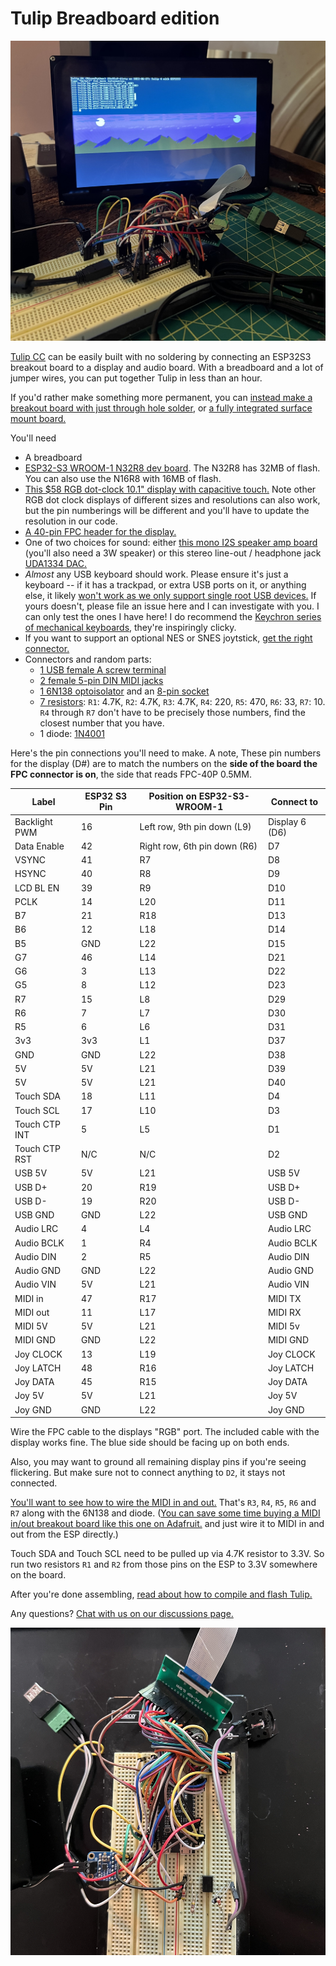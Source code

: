 # Tulip Breadboard edition

![Tulip Breadboard](https://raw.githubusercontent.com/bwhitman/tulipcc/main/docs/pics/breadboard_display.jpg)

[Tulip CC](../README.md) can be easily built with no soldering by connecting an ESP32S3 breakout board to a display and audio board. With a breadboard and a lot of jumper wires, you can put together Tulip in less than an hour.

If you'd rather make something more permanent, you can [instead make a breakout board with just through hole solder](tulip_breakout.md), or [a fully integrated surface mount board.](tulip_board.md)


You'll need

- A breadboard
- [ESP32-S3 WROOM-1 N32R8 dev board](https://www.adafruit.com/product/5364). The N32R8 has 32MB of flash. You can also use the N16R8 with 16MB of flash.
- [This $58 RGB dot-clock 10.1" display with capacitive touch.](https://www.hotmcu.com/101-inch-1024x600-tft-lcd-display-with-capacitive-touch-panel-p-215.html) Note other RGB dot clock displays of different sizes and resolutions can also work, but the pin numberings will be different and you'll have to update the resolution in our code. 
- [A 40-pin FPC header for the display.](https://www.adafruit.com/product/4905)
- One of two choices for sound: either [this mono I2S speaker amp board](https://www.adafruit.com/product/3006) (you'll also need a 3W speaker) or this stereo line-out / headphone jack [UDA1334 DAC.](https://www.aliexpress.com/item/3256803337983466.html?gatewayAdapt=4itemAdapt) 
- _Almost_ any USB keyboard should work. Please ensure it's just a keyboard -- if it has a trackpad, or extra USB ports on it, or anything else, it likely [won't work as we only support single root USB devices.](https://github.com/bwhitman/tulipcc/issues/40) If yours doesn't, please file an issue here and I can investigate with you. I can only test the ones I have here! I do recommend the [Keychron series of mechanical keyboards](https://www.keychron.com/products/keychron-k7-ultra-slim-wireless-mechanical-keyboard?variant=39396239048793), they're inspiringly clicky. 
- If you want to support an optional NES or SNES joytstick, [get the right connector.](https://www.zedlabz.com/collections/retro-nintendo-snes/products/zedlabz-7-pin-90-degree-female-controller-connector-port-for-nintendo-snes-console-2-pack-grey)
- Connectors and random parts: 
   - [1 USB female A screw terminal](https://www.amazon.com/Poyiccot-Terminal-Connector-Converter-Breakout/dp/B08Y8NKGHL)
   - [2 female 5-pin DIN MIDI jacks](https://www.adafruit.com/product/1134)
   - [1 6N138 optoisolator](https://www.amazon.com/Optocoupler-Single-Channel-Darlington-Output/dp/B07DLTSXC1) and an [8-pin socket](https://www.adafruit.com/product/2202)
   - [7 resistors](https://www.amazon.com/BOJACK-Values-Resistor-Resistors-Assortment/dp/B08FD1XVL6): `R1`: 4.7K, `R2`: 4.7K, `R3`: 4.7K, `R4`: 220, `R5`: 470, `R6`: 33, `R7`: 10. `R4` through `R7` don't have to be precisely those numbers, find the closest number that you have. 
   - 1 diode: [1N4001](https://www.adafruit.com/product/755)

Here's the pin connections you'll need to make. A note, These pin numbers for the display (D#) are to match the numbers on the **side of the board the FPC connector is on**, the side that reads FPC-40P 0.5MM. 

| Label         | ESP32 S3 Pin | Position on ESP32-S3-WROOM-1 | Connect to     |
| ------------- | ------------ | ---------------------------- | -------------- |
| Backlight PWM | 16           | Left row, 9th pin down (L9)  | Display 6 (D6) |
| Data Enable   | 42           | Right row, 6th pin down (R6) | D7             |
| VSYNC         | 41           | R7                           | D8             |
| HSYNC         | 40           | R8                           | D9             |
| LCD BL EN     | 39           | R9                           | D10            |
| PCLK          | 14           | L20                          | D11            |
| B7            | 21           | R18                          | D13            |
| B6            | 12           | L18                          | D14            |
| B5            | GND          | L22                          | D15            | 
| G7            | 46           | L14                          | D21            |
| G6            | 3            | L13                          | D22            |
| G5            | 8            | L12                          | D23            |
| R7            | 15           | L8                           | D29            |
| R6            | 7            | L7                           | D30            |
| R5            | 6            | L6                           | D31            |
| 3v3           | 3v3          | L1                           | D37            |
| GND           | GND          | L22                          | D38            |
| 5V            | 5V           | L21                          | D39            |
| 5V            | 5V           | L21                          | D40            |
| Touch SDA     | 18           | L11                          | D4             |
| Touch SCL     | 17           | L10                          | D3             |
| Touch CTP INT | 5            | L5                           | D1             |
| Touch CTP RST | N/C          | N/C                          | D2             |
| USB 5V        | 5V           | L21                          | USB 5V         |
| USB D+        | 20           | R19                          | USB D+         |
| USB D-        | 19           | R20                          | USB D-         |       
| USB GND       | GND          | L22                          | USB GND        |
| Audio LRC     | 4            | L4                           | Audio LRC      |
| Audio BCLK    | 1            | R4                           | Audio BCLK     |
| Audio DIN     | 2            | R5                           | Audio DIN      |
| Audio GND     | GND          | L22                          | Audio GND      |
| Audio VIN     | 5V           | L21                          | Audio VIN      |
| MIDI in       | 47           | R17                          | MIDI TX        |
| MIDI out      | 11           | L17                          | MIDI RX        |
| MIDI 5V       | 5V           | L21                          | MIDI 5v        |
| MIDI GND      | GND          | L22                          | MIDI GND       |
| Joy CLOCK     | 13           | L19                          | Joy CLOCK      |
| Joy LATCH     | 48           | R16                          | Joy LATCH      |
| Joy DATA      | 45           | R15                          | Joy DATA       |
| Joy 5V        | 5V           | L21                          | Joy 5V         |
| Joy GND       | GND          | L22                          | Joy GND        |          

Wire the FPC cable to the displays "RGB" port. The included cable with the display works fine. The blue side should be facing up on both ends. 

Also, you may want to ground all remaining display pins if you're seeing flickering. But make sure not to connect anything to `D2`, it stays not connected.

[You'll want to see how to wire the MIDI in and out.](https://diyelectromusic.wordpress.com/2021/02/15/midi-in-for-3-3v-microcontrollers/) That's `R3`, `R4`, `R5`, `R6` and `R7` along with the 6N138 and diode. ([You can save some time buying a MIDI in/out breakout board like this one on Adafruit.](https://www.adafruit.com/product/4740) and just wire it to MIDI in and out from the ESP directly.) 

Touch SDA and Touch SCL need to be pulled up via 4.7K resistor to 3.3V. So run two resistors `R1` and `R2` from those pins on the ESP to 3.3V somewhere on the board. 

After you're done assembling, [read about how to compile and flash Tulip.](tulip_flashing.md)

Any questions? [Chat with us on our discussions page.](https://github.com/bwhitman/tulipcc/discussions)

![Tulip Breadboard](https://raw.githubusercontent.com/bwhitman/tulipcc/main/docs/pics/breadboard_close.jpg)



